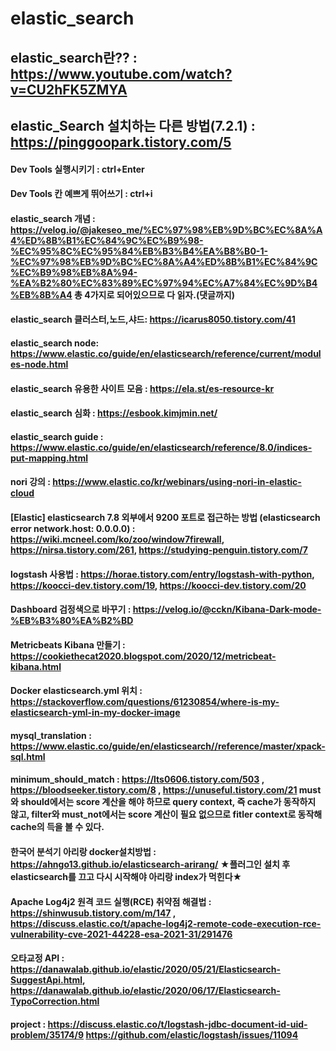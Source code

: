 # elastic_search
## elastic_search란?? : https://www.youtube.com/watch?v=CU2hFK5ZMYA
## elastic_Search 설치하는 다른 방법(7.2.1) : https://pinggoopark.tistory.com/5
#### Dev Tools 실행시키기 : ctrl+Enter
#### Dev Tools 칸 예쁘게 뛰어쓰기 : ctrl+i

#### elastic_search 개념 : https://velog.io/@jakeseo_me/%EC%97%98%EB%9D%BC%EC%8A%A4%ED%8B%B1%EC%84%9C%EC%B9%98-%EC%95%8C%EC%95%84%EB%B3%B4%EA%B8%B0-1-%EC%97%98%EB%9D%BC%EC%8A%A4%ED%8B%B1%EC%84%9C%EC%B9%98%EB%8A%94-%EA%B2%80%EC%83%89%EC%97%94%EC%A7%84%EC%9D%B4%EB%8B%A4 총 4가지로 되어있으므로 다 읽자.(댓글까지)
#### elastic_search 클러스터,노드,샤드: https://icarus8050.tistory.com/41
#### elastic_search node: https://www.elastic.co/guide/en/elasticsearch/reference/current/modules-node.html
#### elastic_search 유용한 사이트 모음 : https://ela.st/es-resource-kr
#### elastic_search 심화 : https://esbook.kimjmin.net/
#### elastic_search guide : https://www.elastic.co/guide/en/elasticsearch/reference/8.0/indices-put-mapping.html
#### nori 강의 : https://www.elastic.co/kr/webinars/using-nori-in-elastic-cloud
#### [Elastic] elasticsearch 7.8 외부에서 9200 포트로 접근하는 방법 (elasticsearch error network.host: 0.0.0.0) : https://wiki.mcneel.com/ko/zoo/window7firewall, https://nirsa.tistory.com/261, https://studying-penguin.tistory.com/7
#### logstash 사용법 : https://horae.tistory.com/entry/logstash-with-python, https://koocci-dev.tistory.com/19, https://koocci-dev.tistory.com/20
#### Dashboard 검정색으로 바꾸기 : https://velog.io/@cckn/Kibana-Dark-mode-%EB%B3%80%EA%B2%BD
#### Metricbeats Kibana 만들기 : https://cookiethecat2020.blogspot.com/2020/12/metricbeat-kibana.html
#### Docker elasticsearch.yml 위치 : https://stackoverflow.com/questions/61230854/where-is-my-elasticsearch-yml-in-my-docker-image
#### mysql_translation : https://www.elastic.co/guide/en/elasticsearch//reference/master/xpack-sql.html
#### minimum_should_match : https://lts0606.tistory.com/503 , https://bloodseeker.tistory.com/8 , https://unuseful.tistory.com/21 must와 should에서는 score 계산을 해야 하므로 query context, 즉 cache가 동작하지 않고, filter와 must_not에서는 score 계산이 필요 없으므로 fitler context로 동작해 cache의 득을 볼 수 있다.
#### 한국어 분석기 아리랑 docker설치방법 : https://ahngo13.github.io/elasticsearch-arirang/ ★플러그인 설치 후 elasticsearch를 끄고 다시 시작해야 아리랑 index가 먹힌다★
#### Apache Log4j2 원격 코드 실행(RCE) 취약점 해결법 : https://shinwusub.tistory.com/m/147 , https://discuss.elastic.co/t/apache-log4j2-remote-code-execution-rce-vulnerability-cve-2021-44228-esa-2021-31/291476
#### 오타교정 API : https://danawalab.github.io/elastic/2020/05/21/Elasticsearch-SuggestApi.html, https://danawalab.github.io/elastic/2020/06/17/Elasticsearch-TypoCorrection.html

#### project : https://discuss.elastic.co/t/logstash-jdbc-document-id-uid-problem/35174/9 https://github.com/elastic/logstash/issues/11094
